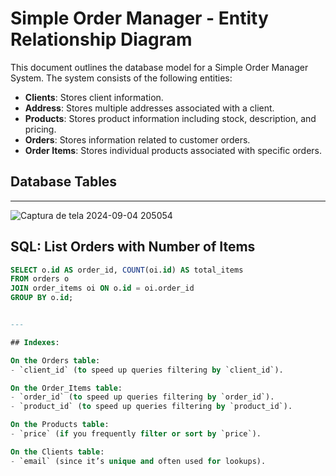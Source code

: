 # Simple Order Manager - Entity Relationship Diagram

This document outlines the database model for a Simple Order Manager System. The system consists of the following entities:

- **Clients**: Stores client information.
- **Address**: Stores multiple addresses associated with a client.
- **Products**: Stores product information including stock, description, and pricing.
- **Orders**: Stores information related to customer orders.
- **Order Items**: Stores individual products associated with specific orders.

## Database Tables



---
![Captura de tela 2024-09-04 205054](https://github.com/user-attachments/assets/e3fd3949-738d-4080-9e61-c2fd1594555f)

## SQL: List Orders with Number of Items

```sql
SELECT o.id AS order_id, COUNT(oi.id) AS total_items
FROM orders o
JOIN order_items oi ON o.id = oi.order_id
GROUP BY o.id;


---

## Indexes:

On the Orders table:
- `client_id` (to speed up queries filtering by `client_id`).

On the Order_Items table:
- `order_id` (to speed up queries filtering by `order_id`).
- `product_id` (to speed up queries filtering by `product_id`).

On the Products table:
- `price` (if you frequently filter or sort by `price`).

On the Clients table:
- `email` (since it’s unique and often used for lookups).

